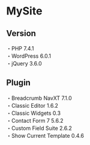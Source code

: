 # MySite
## Version
・PHP 7.4.1  
・WordPress 6.0.1  
・jQuery 3.6.0  
## Plugin
・Breadcrumb NavXT 7.1.0  
・Classic Editor 1.6.2  
・Classic Widgets 0.3  
・Contact Form 7 5.6.2  
・Custom Field Suite 2.6.2  
・Show Current Template 0.4.6  

